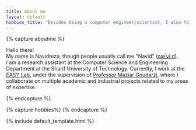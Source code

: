 ```yaml
---
title: About me
layout: default
hobbies_title: "Besides being a computer engineer/scientist, I also follow other hobbies:"
---
```


<!-- # {{ page.title }} -->

{% capture aboutme %}

Hello there!
<img src="https://github.githubassets.com/images/icons/emoji/unicode/1f44b.png" alt="" class="emoji" />   
My name is Navidreza, though people usually call me "Navid" \([næˈviːd](https://www.pronouncenames.com/pronounce/navid)\).   
I am a research assistant at the Computer Science and Engineering Department at the Sharif University of Technology.
Currently, I work at the [EASY Lab.](http://easy.ce.sharif.edu) under the supervision of [Professor Maziar Goudarzi](https://ca.linkedin.com/in/maziargoudarzi), where I collaborate on multiple academic and industrial projects related to my areas of expertise.

{% endcapture %}

{% capture hobbies%}
{% endcapture %}

{% include default_template.html %}
